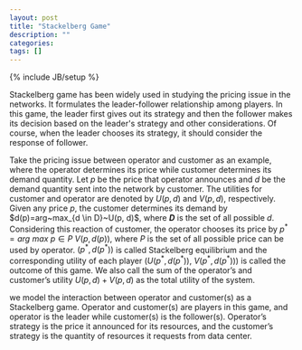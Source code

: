 ```yaml
---
layout: post
title: "Stackelberg Game"
description: ""
categories: 
tags: []
---
```

{% include JB/setup %}

Stackelberg game has been widely used in studying the pricing issue in the networks. It formulates the leader-follower relationship among players. In this game, the leader first gives out its strategy and then the follower makes its decision based on the leader's strategy and other considerations. Of course, when the leader chooses its strategy, it should consider the response of follower.

Take the pricing issue between operator and customer as an example, where the operator determines its price while customer determines its demand quantity. Let $p$ be the price that operator announces and $d$ be the demand quantity sent into the network by customer. The utilities for customer and operator are denoted by $U(p, d)$ and $V(p, d)$, respectively. Given any price $p$, the customer determines its demand by $d(p)=arg~max_{d \in D }~U(p, d)$, where **$D$** is the set of all possible $d$. Considering this reaction of customer, the operator chooses its price by $p^{*}=arg~max~{p \in P}$ $V(p, d(p))$, where $P$ is the set of all possible price can be used by operator. $(p^*, d(p^*))$ is called Stackelberg equilibrium and the corresponding utility of each player $(U(p^*, d(p^*))$, $V(p^*, d(p^*)))$ is called the outcome of this game. We also call the sum of the operator’s and customer’s utility $U(p, d)+ V(p, d)$ as the total utility of the system.

we model the interaction between operator and customer(s) as a Stackelberg game. Operator and customer(s) are players in this game, and operator is the leader while customer(s) is the follower(s). Operator’s strategy is the price it announced for its resources, and the customer’s strategy is the quantity of resources it requests from data center.